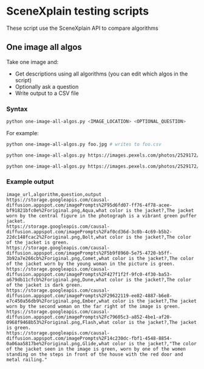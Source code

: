 # SceneXplain testing scripts

These script use the SceneXplain API to compare algorithms

## One image all algos

Take one image and:

- Get descriptions using all algorithms (you can edit which algos in the script)
- Optionally ask a question
- Write output to a CSV file

### Syntax

```sh
python one-image-all-algos.py <IMAGE_LOCATION> <OPTIONAL_QUESTION>
```

For example:

```sh
python one-image-all-algos.py foo.jpg # writes to foo.csv
```

```sh
python one-image-all-algos.py https://images.pexels.com/photos/2529172/pexels-photo-2529172.jpeg # writes to pexels-photo-2529172.csv
```

```sh
python one-image-all-algos.py https://images.pexels.com/photos/2529172/pexels-photo-2529172.jpeg # writes to pexels-photo-2529172.csv
```

### Example output

```csv
image_url,algorithm,question,output
https://storage.googleapis.com/causal-diffusion.appspot.com/imagePrompts%2F95d6fd07-ff76-4f78-acee-bf91821bfc0e%2Foriginal.png,Aqua,what color is the jacket?,The jacket worn by the central figure in the photograph is a vibrant green puffer jacket.
https://storage.googleapis.com/causal-diffusion.appspot.com/imagePrompts%2Faf0cd36d-3c0b-4c69-b5b2-22dc148fcac2%2Foriginal.png,Bolt,what color is the jacket?,The color of the jacket is green.
https://storage.googleapis.com/causal-diffusion.appspot.com/imagePrompts%2F5b9f8960-5e75-4720-b5ff-3b92a7e266cb%2Foriginal.png,Comet,what color is the jacket?,The color of the jacket worn by the young woman in the picture is green.
https://storage.googleapis.com/causal-diffusion.appspot.com/imagePrompts%2F427f1f2f-9fc0-4f30-ba53-a679db11cfcb%2Foriginal.png,Dune,what color is the jacket?,The color of the jacket is dark green.
https://storage.googleapis.com/causal-diffusion.appspot.com/imagePrompts%2F29622119-ee82-4887-b6e8-e7c450a56db9%2Foriginal.png,Ember,what color is the jacket?,The jacket worn by the second woman on the far right of the image is green.
https://storage.googleapis.com/causal-diffusion.appspot.com/imagePrompts%2Fc79605c3-a852-4be1-af20-0968f9468b53%2Foriginal.png,Flash,what color is the jacket?,The jacket is green.
https://storage.googleapis.com/causal-diffusion.appspot.com/imagePrompts%2F14c230dc-fbf1-4548-8854-0a06aa5817be%2Foriginal.png,Glide,what color is the jacket?,"The color of the jacket seen in the image is green, worn by one of the women standing on the steps in front of the house with the red door and metal railing."
```
